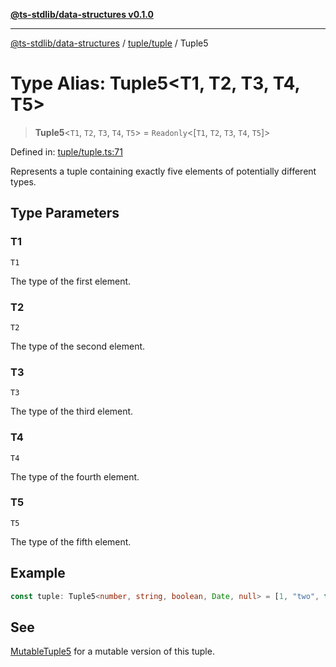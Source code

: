 [**@ts-stdlib/data-structures v0.1.0**](../../../README.md)

***

[@ts-stdlib/data-structures](../../../README.md) / [tuple/tuple](../README.md) / Tuple5

# Type Alias: Tuple5\<T1, T2, T3, T4, T5\>

> **Tuple5**\<`T1`, `T2`, `T3`, `T4`, `T5`\> = `Readonly`\<\[`T1`, `T2`, `T3`, `T4`, `T5`\]\>

Defined in: [tuple/tuple.ts:71](https://github.com/gabaudette/ts-stdlib/blob/8e7816af16ba99a04cff637dfff9fab2e1e392d8/packages/data-structures/src/tuple/tuple.ts#L71)

Represents a tuple containing exactly five elements of potentially different types.

## Type Parameters

### T1

`T1`

The type of the first element.

### T2

`T2`

The type of the second element.

### T3

`T3`

The type of the third element.

### T4

`T4`

The type of the fourth element.

### T5

`T5`

The type of the fifth element.

## Example

```typescript
const tuple: Tuple5<number, string, boolean, Date, null> = [1, "two", true, new Date(), null];
```

## See

[MutableTuple5](MutableTuple5.md) for a mutable version of this tuple.
